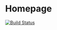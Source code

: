 # Homepage

[![Build Status](https://cloud.drone.io/api/badges/RobboF/homepage/status.svg)](https://cloud.drone.io/RobboF/homepage)

